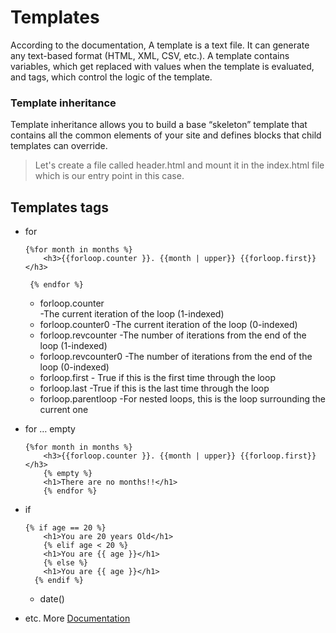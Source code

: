 # Templates

According to the documentation, A template is a text file. It can generate any text-based format (HTML, XML, CSV, etc.). A template contains variables, which get replaced with values when the template is evaluated, and tags, which control the logic of the template.

### Template inheritance

Template inheritance allows you to build a base “skeleton” template that contains all the common elements of your site and defines blocks that child templates can override.

> Let's create a file called header.html and mount it in the index.html file which is our entry point in this case.

## Templates tags

- for

  ```
  {%for month in months %}
      <h3>{{forloop.counter }}. {{month | upper}} {{forloop.first}}</h3>

   {% endfor %}
  ```

  - forloop.counter  
     -The current iteration of the loop (1-indexed)
  - forloop.counter0 -The current iteration of the loop (0-indexed)
  - forloop.revcounter -The number of iterations from the end of the loop (1-indexed)
  - forloop.revcounter0 -The number of iterations from the end of the loop (0-indexed)
  - forloop.first - True if this is the first time through the loop
  - forloop.last -True if this is the last time through the loop
  - forloop.parentloop -For nested loops, this is the loop surrounding the current one

- for … empty
  ```
  {%for month in months %}
      <h3>{{forloop.counter }}. {{month | upper}} {{forloop.first}}</h3>
      {% empty %}
      <h1>There are no months!!</h1>
      {% endfor %}
  ```
- if
  ```
  {% if age == 20 %}
      <h1>You are 20 years Old</h1>
      {% elif age < 20 %}
      <h1>You are {{ age }}</h1>
      {% else %}
      <h1>You are {{ age }}</h1>
    {% endif %}
  ```
  - date()
- etc. More [Documentation](https://docs.djangoproject.com/en/3.1/ref/templates/builtins/#std:templatetag-for)
